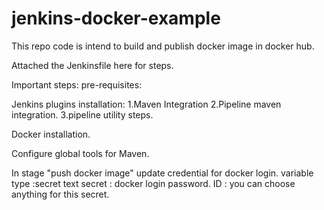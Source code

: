 # jenkins-docker-example

This repo code is intend to build and publish docker image in docker hub.

Attached the Jenkinsfile here for steps.

Important steps:
pre-requisites:

Jenkins plugins installation:
  1.Maven Integration 
  2.Pipeline maven integration.
  3.pipeline utility steps.

Docker installation.

Configure global tools for Maven.


In stage "push docker image"
    update credential for docker login.
       variable type :secret text 
       secret : docker login password.
       ID : you can choose anything for this secret.

